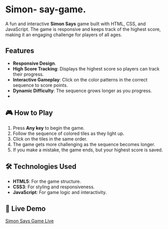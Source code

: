 # Simon- say-game.
A fun and interactive **Simon Says** game built with HTML, CSS, and JavaScript. The game is responsive and keeps track of the highest score, making it an engaging challenge for players of all ages.  

## Features
- **Responsive Design**.
- **High Score Tracking**: Displays the highest score so players can track their progress.
- **Interactive Gameplay**: Click on the color patterns in the correct sequence to score points.
- **Dynamic Difficulty**: The sequence grows longer as you progress.
- 
## 🎮 How to Play
1. Press **Any key** to begin the game.
2. Follow the sequence of colored tiles as they light up.
3. Click on the tiles in the same order.
4. The game gets more challenging as the sequence becomes longer.
5. If you make a mistake, the game ends, but your highest score is saved.

## 🛠️ Technologies Used
- **HTML5**: For the game structure.
- **CSS3**: For styling and responsiveness.
- **JavaScript**: For game logic and interactivity.

## 🔗 Live Demo
[Simon Says Game Live](https://Ather-Rehman.github.io/Simon-say-game/)
   
